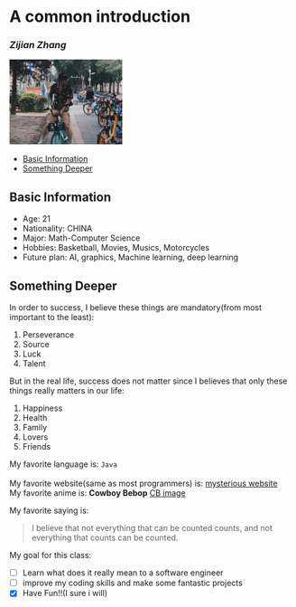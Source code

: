 # A common introduction

### **_Zijian Zhang_**
<img src="pic.jpg" width="200">


- [Basic Information](#basic-information)
- [Something Deeper](#something-deeper)


## Basic Information
- Age: 21
- Nationality: CHINA
- Major: Math-Computer Science
- Hobbies: Basketball, Movies, Musics, Motorcycles
- Future plan: AI, graphics, Machine learning, deep learning

## Something Deeper
In order to success, I believe these things are mandatory(from most important to the least):
1. Perseverance
2. Source
3. Luck
4. Talent

But in the real life, success does not matter since I believes that only these things really matters in our life:
1. Happiness
2. Health
3. Family
4. Lovers
5. Friends

My favorite language is: `Java`<br></br>
My favorite website(same as most programmers) is: [mysterious website](https://stackoverflow.com/)<br>
My favorite anime is: **Cowboy Bebop** [CB image](cb.jpg)

My favorite saying is:
> I believe that not everything that can be counted counts, and not everything that counts can be counted.

My goal for this class:
- [ ] Learn what does it really mean to a software engineer
- [ ] improve my coding skills and make some fantastic projects
- [x] Have Fun!!(I sure i will)
